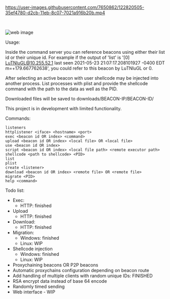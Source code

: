 https://user-images.githubusercontent.com/7650862/122820505-35ef4780-d2cb-11eb-8c07-7021a916b20b.mp4

<br />

![web image](https://imgur.com/5qrWJx1.png)


Usage:

Inside the command server you can reference beacons using either their list id or their unique id.
For example if the output of 'list' is '[0] LuTNluGL@10.255.52.1 last seen 2021-05-23 21:07:17.208101927 -0400 EDT m=+179.667762638', you could refer to this beacon by LuTNluGL or 0.

After selecting an active beacon with user shellcode may be injected into another process. List processes with plist and provide the shellcode command with the path to the data as well as the PID.

Downloaded files will be saved to downloads/BEACON-IP/BEACON-ID/

This project is in development with limited functionality.

Commands:

```
listeners 
httplistener <iface> <hostname> <port>
exec <beacon id OR index> <command>
upload <beacon id OR index> <local file> OR <local file>
use <beacon id OR index>
script <beacon id OR index> <local file path> <remote executor path>
shellcode <path to shellcode> <PID>
list 
plist 
create <listener>
download <beacon id OR index> <remote file> OR <remote file>
migrate <PID>
help <command>
```

Todo list:
- Exec:
    - HTTP: finished
- Upload
    - HTTP: finished
- Download: 
    - HTTP: finished
- Migration:
    - Windows: finished
    - Linux: WIP
- Shellcode injection
    - Windows: finished
    - Linux: WIP
- Proxychaining beacons OR P2P beacons
- Automatic proxychains configuration depending on beacon route
- Add handling of multiple clients with random unique IDs: FINISHED
- RSA encrypt data instead of base 64 encode
- Randomly timed sending
- Web interface - WIP
